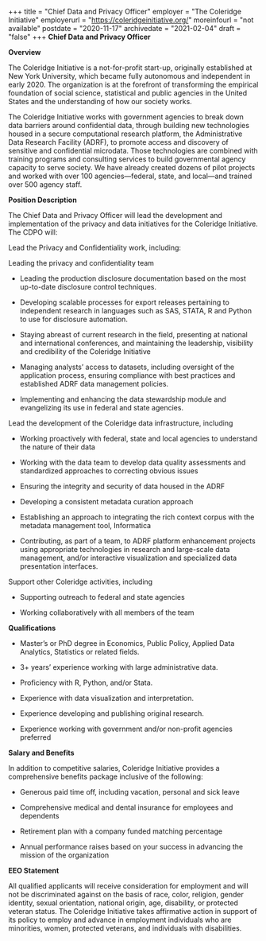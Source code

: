 +++
title = "Chief Data and Privacy Officer" 
employer = "The Coleridge Initiative"
employerurl = "https://coleridgeinitiative.org/"
moreinfourl = "not available"
postdate = "2020-11-17"
archivedate = "2021-02-04"
draft = "false"
+++
**Chief Data and Privacy Officer** 

**Overview**

The Coleridge Initiative is a not-for-profit start-up, originally established at New York University, which became fully autonomous and independent in early 2020. The organization is at the forefront of transforming the empirical foundation of social science, statistical and public agencies in the United States and the understanding of how our society works.

The Coleridge Initiative works with government agencies to break down data barriers around confidential data, through building new technologies housed in a secure computational research platform, the Administrative Data Research Facility (ADRF), to promote access and discovery of sensitive and confidential microdata. Those technologies are combined with training programs and consulting services to build governmental agency capacity to serve society. We have already created dozens of pilot projects and worked with over 100 agencies—federal, state, and local—and trained over 500 agency staff.

**Position Description**

The Chief Data and Privacy Officer will lead the development and implementation of the privacy and data initiatives for the Coleridge Initiative. The CDPO will:

Lead the Privacy and Confidentiality work, including:

Leading the privacy and confidentiality team

- Leading the production disclosure documentation based on the most up-to-date disclosure control techniques.

- Developing scalable processes for export releases pertaining to independent research in languages such as SAS, STATA, R and Python to use for disclosure automation.

- Staying abreast of current research in the field, presenting at national and international conferences, and maintaining the leadership, visibility and credibility of the Coleridge Initiative

- Managing analysts’ access to datasets, including oversight of the application process, ensuring compliance with best practices and established ADRF data management policies.

- Implementing and enhancing the data stewardship module and evangelizing its use in federal and state agencies.

Lead the development of the Coleridge data infrastructure, including

- Working proactively with federal, state and local agencies to understand the nature of their data

- Working with the data team to develop data quality assessments and standardized approaches to correcting obvious issues

- Ensuring the integrity and security of data housed in the ADRF

- Developing a consistent metadata curation approach

- Establishing an approach to integrating the rich context corpus with the metadata management tool, Informatica

- Contributing, as part of a team, to ADRF platform enhancement projects using appropriate technologies in research and large-scale data management, and/or interactive visualization and specialized data presentation interfaces.

Support other Coleridge activities, including

- Supporting outreach to federal and state agencies

- Working collaboratively with all members of the team 

**Qualifications**

- Master’s or PhD degree in Economics, Public Policy, Applied Data Analytics, Statistics or related fields.

- 3+ years’ experience working with large administrative data.

- Proficiency with R, Python, and/or Stata.

- Experience with data visualization and interpretation.

- Experience developing and publishing original research.

- Experience working with government and/or non-profit agencies preferred
 
**Salary and Benefits**

In addition to competitive salaries, Coleridge Initiative provides a comprehensive benefits package inclusive of the following:

- Generous paid time off, including vacation, personal and sick leave

- Comprehensive medical and dental insurance for employees and dependents

- Retirement plan with a company funded matching percentage

- Annual performance raises based on your success in advancing the mission of the organization

**EEO Statement**

All qualified applicants will receive consideration for employment and will not be discriminated against on the basis of race, color, religion, gender identity, sexual orientation, national origin, age, disability, or protected veteran status. The Coleridge Initiative takes affirmative action in support of its policy to employ and advance in employment individuals who are minorities, women, protected veterans, and individuals with disabilities. 